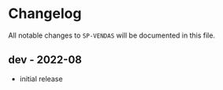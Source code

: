 # Changelog

All notable changes to `SP-VENDAS` will be documented in this file.

## dev - 2022-08

- initial release
